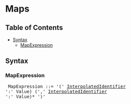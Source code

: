 # Maps

## Table of Contents

* [Syntax](#syntax)
  * [MapExpression](#mapexpression)

## Syntax

### MapExpression

<x><pre>
MapExpression ::= '(' [InterpolatedIdentifier] ':' Value) (',' [InterpolatedIdentifier] ':' Value)* ')'
</pre></x>

[InterpolatedIdentifier]: ../syntax.md#interpolatedidentifier
